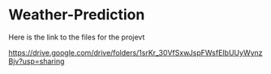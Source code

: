 # Weather-Prediction


Here is the link to the files for the projevt


https://drive.google.com/drive/folders/1srKr_30VfSxwJspFWsfEIbUUyWynzBjv?usp=sharing
